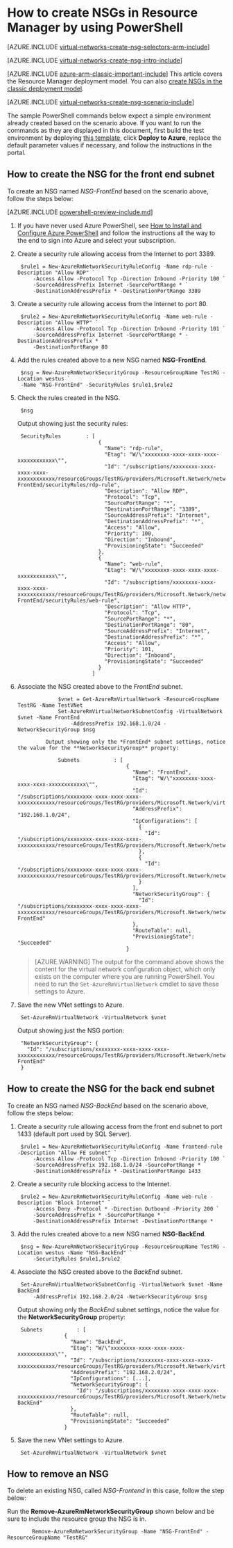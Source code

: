 <properties
   pageTitle="How to create NSGs in Azure Resource Manager by using PowerShell| Microsoft Azure"
   description="Learn how to create and deploy NSGs in Azure Resource Manager by using PowerShell"
   services="virtual-network"
   documentationCenter="na"
   authors="jimdial"
   manager="carmonm"
   editor="tysonn"
   tags="azure-resource-manager"
/>
<tags
   ms.service="virtual-network"
   ms.devlang="na"
   ms.topic="article"
   ms.tgt_pltfrm="na"
   ms.workload="infrastructure-services"
   ms.date="02/23/2016"
   ms.author="jdial" />

# How to create NSGs in Resource Manager by using PowerShell

[AZURE.INCLUDE [virtual-networks-create-nsg-selectors-arm-include](../../includes/virtual-networks-create-nsg-selectors-arm-include.md)]

[AZURE.INCLUDE [virtual-networks-create-nsg-intro-include](../../includes/virtual-networks-create-nsg-intro-include.md)]

[AZURE.INCLUDE [azure-arm-classic-important-include](../../includes/azure-arm-classic-important-include.md)] This article covers the Resource Manager deployment model. You can also [create NSGs in the classic deployment model](virtual-networks-create-nsg-classic-ps.md).

[AZURE.INCLUDE [virtual-networks-create-nsg-scenario-include](../../includes/virtual-networks-create-nsg-scenario-include.md)]

The sample PowerShell commands below expect a simple environment already created based on the scenario above. If you want to run the commands as they are displayed in this document, first build the test environment by deploying [this template](http://github.com/telmosampaio/azure-templates/tree/master/201-IaaS-WebFrontEnd-SQLBackEnd), click **Deploy to Azure**, replace the default parameter values if necessary, and follow the instructions in the portal.

## How to create the NSG for the front end subnet
To create an NSG named *NSG-FrontEnd* based on the scenario above, follow the steps below:

[AZURE.INCLUDE [powershell-preview-include.md](../../includes/powershell-preview-include.md)]

1. If you have never used Azure PowerShell, see [How to Install and Configure Azure PowerShell](../powershell-install-configure.md) and follow the instructions all the way to the end to sign into Azure and select your subscription.

2. Create a security rule allowing access from the Internet to port 3389.

		$rule1 = New-AzureRmNetworkSecurityRuleConfig -Name rdp-rule -Description "Allow RDP" `
		    -Access Allow -Protocol Tcp -Direction Inbound -Priority 100 `
		    -SourceAddressPrefix Internet -SourcePortRange * `
		    -DestinationAddressPrefix * -DestinationPortRange 3389

3. Create a security rule allowing access from the Internet to port 80.

		$rule2 = New-AzureRmNetworkSecurityRuleConfig -Name web-rule -Description "Allow HTTP" `
		    -Access Allow -Protocol Tcp -Direction Inbound -Priority 101 `
            -SourceAddressPrefix Internet -SourcePortRange * -DestinationAddressPrefix * `
            -DestinationPortRange 80

4. Add the rules created above to a new NSG named **NSG-FrontEnd**.

		$nsg = New-AzureRmNetworkSecurityGroup -ResourceGroupName TestRG -Location westus `
        -Name "NSG-FrontEnd" -SecurityRules $rule1,$rule2

5. Check the rules created in the NSG.

		$nsg

	Output showing just the security rules:

		SecurityRules        : [
		                         {
		                           "Name": "rdp-rule",
		                           "Etag": "W/\"xxxxxxxx-xxxx-xxxx-xxxx-xxxxxxxxxxxx\"",
		                           "Id": "/subscriptions/xxxxxxxx-xxxx-xxxx-xxxx-xxxxxxxxxxxx/resourceGroups/TestRG/providers/Microsoft.Network/networkSecurityGroups/NSG-FrontEnd/securityRules/rdp-rule",
		                           "Description": "Allow RDP",
		                           "Protocol": "Tcp",
		                           "SourcePortRange": "*",
		                           "DestinationPortRange": "3389",
		                           "SourceAddressPrefix": "Internet",
		                           "DestinationAddressPrefix": "*",
		                           "Access": "Allow",
		                           "Priority": 100,
		                           "Direction": "Inbound",
		                           "ProvisioningState": "Succeeded"
		                         },
		                         {
		                           "Name": "web-rule",
		                           "Etag": "W/\"xxxxxxxx-xxxx-xxxx-xxxx-xxxxxxxxxxxx\"",
		                           "Id": "/subscriptions/xxxxxxxx-xxxx-xxxx-xxxx-xxxxxxxxxxxx/resourceGroups/TestRG/providers/Microsoft.Network/networkSecurityGroups/NSG-FrontEnd/securityRules/web-rule",
		                           "Description": "Allow HTTP",
		                           "Protocol": "Tcp",
		                           "SourcePortRange": "*",
		                           "DestinationPortRange": "80",
		                           "SourceAddressPrefix": "Internet",
		                           "DestinationAddressPrefix": "*",
		                           "Access": "Allow",
		                           "Priority": 101,
		                           "Direction": "Inbound",
		                           "ProvisioningState": "Succeeded"
		                         }
		                       ]

6. Associate the NSG created above to the *FrontEnd* subnet.

            		$vnet = Get-AzureRmVirtualNetwork -ResourceGroupName TestRG -Name TestVNet
            		Set-AzureRmVirtualNetworkSubnetConfig -VirtualNetwork $vnet -Name FrontEnd
            			-AddressPrefix 192.168.1.0/24 -NetworkSecurityGroup $nsg

            	Output showing only the *FrontEnd* subnet settings, notice the value for the **NetworkSecurityGroup** property:

            		Subnets           : [
            		                      {
            		                        "Name": "FrontEnd",
            		                        "Etag": "W/\"xxxxxxxx-xxxx-xxxx-xxxx-xxxxxxxxxxxx\"",
            		                        "Id": "/subscriptions/xxxxxxxx-xxxx-xxxx-xxxx-xxxxxxxxxxxx/resourceGroups/TestRG/providers/Microsoft.Network/virtualNetworks/TestVNet/subnets/FrontEnd",
            		                        "AddressPrefix": "192.168.1.0/24",
            		                        "IpConfigurations": [
            		                          {
            		                            "Id": "/subscriptions/xxxxxxxx-xxxx-xxxx-xxxx-xxxxxxxxxxxx/resourceGroups/TestRG/providers/Microsoft.Network/networkInterfaces/TestNICWeb2/ipConfigurations/ipconfig1"
            		                          },
            		                          {
            		                            "Id": "/subscriptions/xxxxxxxx-xxxx-xxxx-xxxx-xxxxxxxxxxxx/resourceGroups/TestRG/providers/Microsoft.Network/networkInterfaces/TestNICWeb1/ipConfigurations/ipconfig1"
            		                          }
            		                        ],
            		                        "NetworkSecurityGroup": {
            		                          "Id": "/subscriptions/xxxxxxxx-xxxx-xxxx-xxxx-xxxxxxxxxxxx/resourceGroups/TestRG/providers/Microsoft.Network/networkSecurityGroups/NSG-FrontEnd"
            		                        },
            		                        "RouteTable": null,
            		                        "ProvisioningState": "Succeeded"
            		                      }

    >[AZURE.WARNING] The output for the command above shows the content for the virtual network configuration object, which only exists on the computer where you are running PowerShell. You need to run the `Set-AzureRmVirtualNetwork` cmdlet to save these settings to Azure.

7. Save the new VNet settings to Azure.

		Set-AzureRmVirtualNetwork -VirtualNetwork $vnet

	Output showing just the NSG portion:

		"NetworkSecurityGroup": {
		  "Id": "/subscriptions/xxxxxxxx-xxxx-xxxx-xxxx-xxxxxxxxxxxx/resourceGroups/TestRG/providers/Microsoft.Network/networkSecurityGroups/NSG-FrontEnd"
		}

## How to create the NSG for the back end subnet
To create an NSG named *NSG-BackEnd* based on the scenario above, follow the steps below:

1. Create a security rule allowing access from the front end subnet to port 1433 (default port used by SQL Server).

		$rule1 = New-AzureRmNetworkSecurityRuleConfig -Name frontend-rule -Description "Allow FE subnet" `
		    -Access Allow -Protocol Tcp -Direction Inbound -Priority 100 `
		    -SourceAddressPrefix 192.168.1.0/24 -SourcePortRange * `
		    -DestinationAddressPrefix * -DestinationPortRange 1433

2. Create a security rule blocking access to the Internet.

		$rule2 = New-AzureRmNetworkSecurityRuleConfig -Name web-rule -Description "Block Internet" `
		    -Access Deny -Protocol * -Direction Outbound -Priority 200 `
		    -SourceAddressPrefix * -SourcePortRange * `
		    -DestinationAddressPrefix Internet -DestinationPortRange *

3. Add the rules created above to a new NSG named **NSG-BackEnd**.

		$nsg = New-AzureRmNetworkSecurityGroup -ResourceGroupName TestRG -Location westus -Name "NSG-BackEnd" `
			-SecurityRules $rule1,$rule2

4. Associate the NSG created above to the *BackEnd* subnet.

		Set-AzureRmVirtualNetworkSubnetConfig -VirtualNetwork $vnet -Name BackEnd
			-AddressPrefix 192.168.2.0/24 -NetworkSecurityGroup $nsg

	Output showing only the *BackEnd* subnet settings, notice the value for the **NetworkSecurityGroup** property:

		Subnets           : [
                      {
                        "Name": "BackEnd",
                        "Etag": "W/\"xxxxxxxx-xxxx-xxxx-xxxx-xxxxxxxxxxxx\"",
                        "Id": "/subscriptions/xxxxxxxx-xxxx-xxxx-xxxx-xxxxxxxxxxxx/resourceGroups/TestRG/providers/Microsoft.Network/virtualNetworks/TestVNet/subnets/BackEnd",
                        "AddressPrefix": "192.168.2.0/24",
                        "IpConfigurations": [...],
                        "NetworkSecurityGroup": {
                          "Id": "/subscriptions/xxxxxxxx-xxxx-xxxx-xxxx-xxxxxxxxxxxx/resourceGroups/TestRG/providers/Microsoft.Network/networkSecurityGroups/NSG-BackEnd"
                        },
                        "RouteTable": null,
                        "ProvisioningState": "Succeeded"
                      }

5. Save the new VNet settings to Azure.

		Set-AzureRmVirtualNetwork -VirtualNetwork $vnet


## How to remove an NSG

To delete an existing NSG, called *NSG-Frontend* in this case, follow the step below:

Run the **Remove-AzureRmNetworkSecurityGroup** shown below and be sure to include the resource group the NSG is in.

            Remove-AzureRmNetworkSecurityGroup -Name "NSG-FrontEnd" -ResourceGroupName "TestRG"
